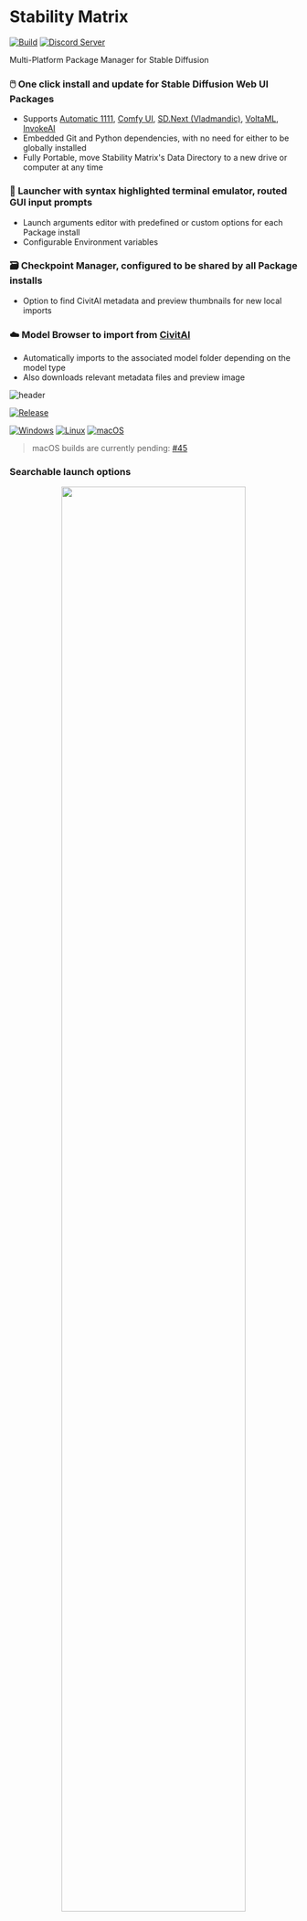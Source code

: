 # Stability Matrix

[![Build](https://github.com/LykosAI/StabilityMatrix/actions/workflows/build.yml/badge.svg)](https://github.com/LykosAI/StabilityMatrix/actions/workflows/build.yml)
[![Discord Server](https://img.shields.io/discord/1115555685476868168?logo=discord&logoColor=white&label=Discord%20Server)](https://discord.com/invite/TUrgfECxHz)

[release]: https://github.com/LykosAI/StabilityMatrix/releases/latest
[download-win-x64]: https://github.com/LykosAI/StabilityMatrix/releases/latest/download/StabilityMatrix-win-x64.zip
[download-linux-x64]: https://github.com/LykosAI/StabilityMatrix/releases/latest/download/StabilityMatrix-linux-x64.zip
[download-macos]: https://github.com/LykosAI/StabilityMatrix/issues/45 

[auto1111]: https://github.com/AUTOMATIC1111/stable-diffusion-webui
[comfy]: https://github.com/comfyanonymous/ComfyUI
[sdnext]: https://github.com/vladmandic/automatic
[voltaml]: https://github.com/VoltaML/voltaML-fast-stable-diffusion
[invokeai]: https://github.com/invoke-ai/InvokeAI

[civitai]: https://civitai.com/

Multi-Platform Package Manager for Stable Diffusion

### 🖱️ One click install and update for Stable Diffusion Web UI Packages
- Supports [Automatic 1111][auto1111], [Comfy UI][comfy], [SD.Next (Vladmandic)][sdnext], [VoltaML][voltaml], [InvokeAI][invokeai]
- Embedded Git and Python dependencies, with no need for either to be globally installed
- Fully Portable, move Stability Matrix's Data Directory to a new drive or computer at any time

### 🚀 Launcher with syntax highlighted terminal emulator, routed GUI input prompts
- Launch arguments editor with predefined or custom options for each Package install
- Configurable Environment variables

### 🗃️ Checkpoint Manager, configured to be shared by all Package installs
- Option to find CivitAI metadata and preview thumbnails for new local imports

### ☁️ Model Browser to import from [CivitAI][civitai]
- Automatically imports to the associated model folder depending on the model type
- Also downloads relevant metadata files and preview image

![header](https://github.com/LykosAI/StabilityMatrix/assets/13956642/a9c5f925-8561-49ba-855b-1b7bf57d7c0d)

[![Release](https://img.shields.io/github/v/release/LykosAI/StabilityMatrix?label=Latest%20Release&link=https%3A%2F%2Fgithub.com%2FLykosAI%2FStabilityMatrix%2Freleases%2Flatest)][release]

[![Windows](https://img.shields.io/badge/Windows-%230079d5.svg?style=for-the-badge&logo=Windows%2011&logoColor=white)][download-win-x64]
[![Linux](https://img.shields.io/badge/Linux-FCC624?style=for-the-badge&logo=linux&logoColor=black)][download-linux-x64]
[![macOS](https://img.shields.io/badge/mac%20os%20%28apple%20silicon%29-000000?style=for-the-badge&logo=macos&logoColor=F0F0F0)][download-macos]

> macOS builds are currently pending: [#45][download-macos]

### Searchable launch options
<p align="center">
  <img style="width: 80%; height: 80%" src="https://github.com/LykosAI/StabilityMatrix/assets/13956642/75456866-9d95-47c6-8c0a-fdc19443ee02" alt=""/>
</p>

### Model browser powered by [Civit AI][civitai]
- Downloads new models, automatically uses the appropriate shared model directory
- Pause and resume downloads, even after closing the app

<p align="center">
  <img style="width: 80%; height: 80%" src="https://github.com/LykosAI/StabilityMatrix/assets/13956642/30b9f610-6033-4307-8d92-7d72b93cd73e" alt=""/>
</p>

### Shared model directory for all your packages
- Import local models by simple drag and drop
- Option to find CivitAI metadata and preview thumbnails for new local imports
- Toggle visibility of categories like LoRA, VAE, CLIP, etc.

<p align="center">
  <img style="width: 80%; height: 80%" src="https://github.com/LykosAI/StabilityMatrix/assets/13956642/d42d1c53-67a4-45a0-b009-21400d44e17e" alt=""/>
</p>


## License

This repository maintains the latest source code release for Stability Matrix, and is licensed under the [GNU Affero General Public License](https://www.gnu.org/licenses/agpl-3.0.en.html). Binaries and executable releases are licensed under the [End User License Agreement](https://lykos.ai/license).
